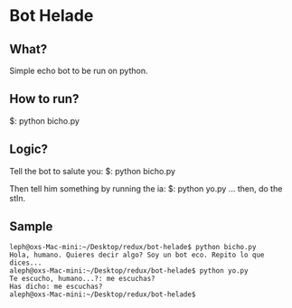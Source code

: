 Bot Helade
===============

What?
---------
Simple echo bot to be run on python.

How to run?
------------
$: python bicho.py

Logic?
------------
Tell the bot to salute you:
$: python bicho.py

Then tell him something by running the ia:
$: python yo.py 
... then, do the stIn.

Sample
----------
```log
leph@oxs-Mac-mini:~/Desktop/redux/bot-helade$ python bicho.py
Hola, humano. Quieres decir algo? Soy un bot eco. Repito lo que dices...
aleph@oxs-Mac-mini:~/Desktop/redux/bot-helade$ python yo.py
Te escucho, humano...?: me escuchas?
Has dicho: me escuchas?
aleph@oxs-Mac-mini:~/Desktop/redux/bot-helade$
```
